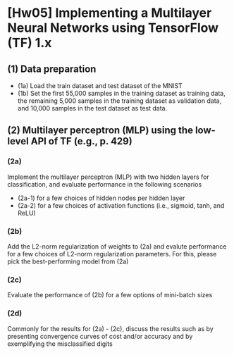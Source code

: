 # [Hw05] Implementing a Multilayer Neural Networks using TensorFlow (TF) 1.x


## (1) Data preparation
- (1a) Load the train dataset and test dataset of the MNIST 
- (1b) Set the first 55,000 samples in the training dataset as training data, the remaining 5,000 samples in the training dataset as validation data, and 10,000 samples in the test dataset as test data.




## (2) Multilayer perceptron (MLP) using the low-level API of TF (e.g., p. 429)
### (2a)
Implement the multilayer perceptron (MLP) with two hidden layers for classification, and evaluate performance in the following scenarios  
- (2a-1) for a few choices of hidden nodes per hidden layer
- (2a-2) for a few choices of activation functions (i.e., sigmoid, tanh, and ReLU)
    
### (2b)
Add the L2-norm regularization of weights to (2a) and evalute performance for a few choices of L2-norm regularization parameters. For this, please pick the best-performing model from (2a)

### (2c)
Evaluate the performance of (2b) for a few options of mini-batch sizes 
    
### (2d)
Commonly for the results for (2a) - (2c), discuss the results such as by presenting convergence curves of cost and/or accuracy and by exemplifying the misclassified digits
    
